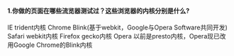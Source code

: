 #### 1.你做的页面在哪些流览器测试过？这些浏览器的内核分别是什么?
IE        trident内核 
Chrome    Blink(基于webkit，Google与Opera Software共同开发)
Safari    webkit内核 
Firefox   gecko内核 
Opera     以前是presto内核，Opera现已改用Google Chrome的Blink内核